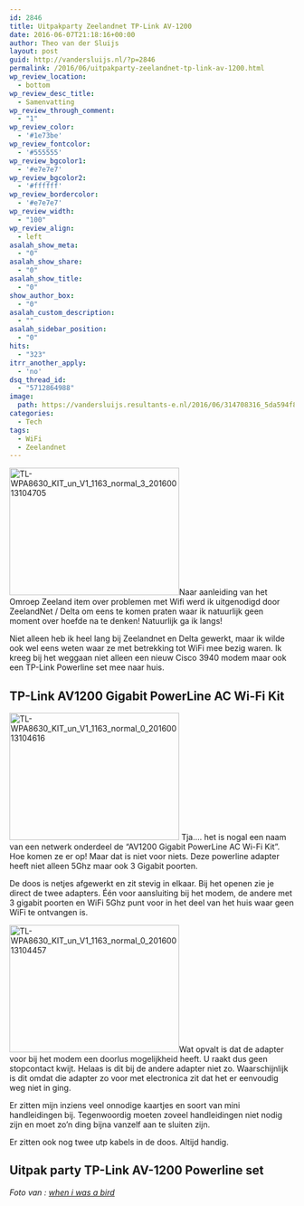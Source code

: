```yaml
---
id: 2846
title: Uitpakparty Zeelandnet TP-Link AV-1200
date: 2016-06-07T21:18:16+00:00
author: Theo van der Sluijs
layout: post
guid: http://vandersluijs.nl/?p=2846
permalink: /2016/06/uitpakparty-zeelandnet-tp-link-av-1200.html
wp_review_location:
  - bottom
wp_review_desc_title:
  - Samenvatting
wp_review_through_comment:
  - "1"
wp_review_color:
  - '#1e73be'
wp_review_fontcolor:
  - '#555555'
wp_review_bgcolor1:
  - '#e7e7e7'
wp_review_bgcolor2:
  - '#ffffff'
wp_review_bordercolor:
  - '#e7e7e7'
wp_review_width:
  - "100"
wp_review_align:
  - left
asalah_show_meta:
  - "0"
asalah_show_share:
  - "0"
asalah_show_title:
  - "0"
show_author_box:
  - "0"
asalah_custom_description:
  - ""
asalah_sidebar_position:
  - "0"
hits:
  - "323"
itrr_another_apply:
  - 'no'
dsq_thread_id:
  - "5712864988"
image: 
  path: https://vandersluijs.resultants-e.nl/2016/06/314708316_5da594f811_o-e1465334253411-825x510.jpg
categories:
  - Tech
tags:
  - WiFi
  - Zeelandnet
---
```

<img class="alignright wp-image-2855 size-medium" title="Zeelandnet TP-Link AV1200" src="https://vandersluijs.resultants-e.nl/2016/06/TL-WPA8630_KIT_un_V1_1163_normal_3_20160013104705-300x225.jpg" alt="TL-WPA8630_KIT_un_V1_1163_normal_3_20160013104705" width="300" height="225" srcset="https://vandersluijs.resultants-e.nl/2016/06/TL-WPA8630_KIT_un_V1_1163_normal_3_20160013104705-300x225.jpg 300w, https://vandersluijs.resultants-e.nl/2016/06/TL-WPA8630_KIT_un_V1_1163_normal_3_20160013104705-533x400.jpg 533w, https://vandersluijs.resultants-e.nl/2016/06/TL-WPA8630_KIT_un_V1_1163_normal_3_20160013104705.jpg 590w" sizes="(max-width: 300px) 100vw, 300px" />Naar aanleiding van het Omroep Zeeland item over problemen met Wifi werd ik uitgenodigd door ZeelandNet / Delta om eens te komen praten waar ik natuurlijk geen moment over hoefde na te denken! Natuurlijk ga ik langs!

Niet alleen heb ik heel lang bij Zeelandnet en Delta gewerkt, maar ik wilde ook wel eens weten waar ze met betrekking tot WiFi mee bezig waren. Ik kreeg bij het weggaan niet alleen een nieuw Cisco 3940 modem maar ook een TP-Link Powerline set mee naar huis.<!--more-->

## TP-Link AV1200 Gigabit PowerLine AC Wi-Fi Kit

<img class="alignleft wp-image-2856 size-medium" title="Zeelandnet TP-Link AV 1200 TL-WPA8630" src="https://vandersluijs.resultants-e.nl/2016/06/TL-WPA8630_KIT_un_V1_1163_normal_0_20160013104616-300x225.jpg" alt="TL-WPA8630_KIT_un_V1_1163_normal_0_20160013104616" width="300" height="225" srcset="https://vandersluijs.resultants-e.nl/2016/06/TL-WPA8630_KIT_un_V1_1163_normal_0_20160013104616-300x225.jpg 300w, https://vandersluijs.resultants-e.nl/2016/06/TL-WPA8630_KIT_un_V1_1163_normal_0_20160013104616-534x400.jpg 534w, https://vandersluijs.resultants-e.nl/2016/06/TL-WPA8630_KIT_un_V1_1163_normal_0_20160013104616.jpg 590w" sizes="(max-width: 300px) 100vw, 300px" /> Tja&#8230;. het is nogal een naam van een netwerk onderdeel de &#8220;AV1200 Gigabit PowerLine AC Wi-Fi Kit&#8221;. Hoe komen ze er op! Maar dat is niet voor niets. Deze powerline adapter heeft niet alleen 5Ghz maar ook 3 Gigabit poorten.

De doos is netjes afgewerkt en zit stevig in elkaar. Bij het openen zie je direct de twee adapters. Één voor aansluiting bij het modem, de andere met 3 gigabit poorten en WiFi 5Ghz punt voor in het deel van het huis waar geen WiFi te ontvangen is.

<img class="alignright wp-image-2854 size-medium" title="Zeelandnet TP-Link AV 1200 Wifi" src="https://vandersluijs.resultants-e.nl/2016/06/TL-WPA8630_KIT_un_V1_1163_normal_0_20160013104457-300x225.jpg" alt="TL-WPA8630_KIT_un_V1_1163_normal_0_20160013104457" width="300" height="225" srcset="https://vandersluijs.resultants-e.nl/2016/06/TL-WPA8630_KIT_un_V1_1163_normal_0_20160013104457-300x225.jpg 300w, https://vandersluijs.resultants-e.nl/2016/06/TL-WPA8630_KIT_un_V1_1163_normal_0_20160013104457-534x400.jpg 534w, https://vandersluijs.resultants-e.nl/2016/06/TL-WPA8630_KIT_un_V1_1163_normal_0_20160013104457.jpg 590w" sizes="(max-width: 300px) 100vw, 300px" />Wat opvalt is dat de adapter voor bij het modem een doorlus mogelijkheid heeft. U raakt dus geen stopcontact kwijt. Helaas is dit bij de andere adapter niet zo. Waarschijnlijk is dit omdat die adapter zo voor met electronica zit dat het er eenvoudig weg niet in ging.

Er zitten mijn inziens veel onnodige kaartjes en soort van mini handleidingen bij. Tegenwoordig moeten zoveel handleidingen niet nodig zijn en moet zo&#8217;n ding bijna vanzelf aan te sluiten zijn.

Er zitten ook nog twee utp kabels in de doos. Altijd handig.

## Uitpak party TP-Link AV-1200 Powerline set

_Foto van : <a class="owner-name truncate" title="Go to when i was a bird's photostream" href="https://www.flickr.com/photos/electrospray/" data-track="attributionNameClick" data-rapid_p="55">when i was a bird</a>_